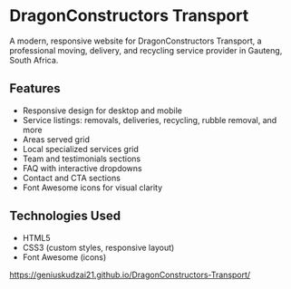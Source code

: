 # DragonConstructors Transport

A modern, responsive website for DragonConstructors Transport, a professional moving, delivery, and recycling service provider in Gauteng, South Africa.

## Features
- Responsive design for desktop and mobile
- Service listings: removals, deliveries, recycling, rubble removal, and more
- Areas served grid
- Local specialized services grid
- Team and testimonials sections
- FAQ with interactive dropdowns
- Contact and CTA sections
- Font Awesome icons for visual clarity

## Technologies Used
- HTML5
- CSS3 (custom styles, responsive layout)
- Font Awesome (icons)


https://geniuskudzai21.github.io/DragonConstructors-Transport/

